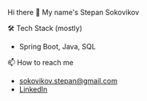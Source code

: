 Hi there 👋 My name's Stepan Sokovikov

🛠 Tech Stack (mostly)
- Spring Boot, Java, SQL

📫 How to reach me 
- sokovikov.stepan@gmail.com
- [LinkedIn](https://www.linkedin.com/in/stepan-sokovikov/)

<!---
Stepan-eagle/Stepan-eagle is a ✨ special ✨ repository because its `README.md` (this file) appears on your GitHub profile.
You can click the Preview link to take a look at your changes.
--->
